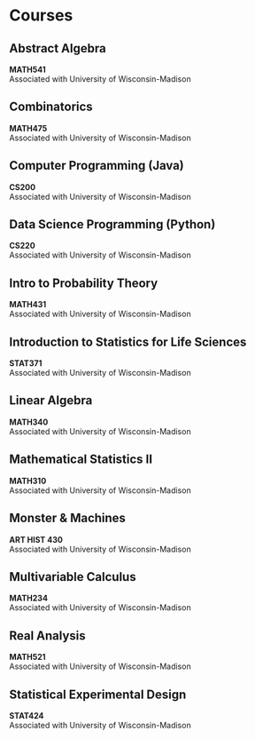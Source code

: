 # Courses

## Abstract Algebra
**MATH541**  
Associated with University of Wisconsin-Madison

## Combinatorics
**MATH475**  
Associated with University of Wisconsin-Madison

## Computer Programming (Java)
**CS200**  
Associated with University of Wisconsin-Madison

## Data Science Programming (Python)
**CS220**  
Associated with University of Wisconsin-Madison

## Intro to Probability Theory
**MATH431**  
Associated with University of Wisconsin-Madison

## Introduction to Statistics for Life Sciences
**STAT371**  
Associated with University of Wisconsin-Madison

## Linear Algebra
**MATH340**  
Associated with University of Wisconsin-Madison

## Mathematical Statistics II
**MATH310**  
Associated with University of Wisconsin-Madison

## Monster & Machines
**ART HIST 430**  
Associated with University of Wisconsin-Madison

## Multivariable Calculus
**MATH234**  
Associated with University of Wisconsin-Madison

## Real Analysis
**MATH521**  
Associated with University of Wisconsin-Madison

## Statistical Experimental Design
**STAT424**  
Associated with University of Wisconsin-Madison
